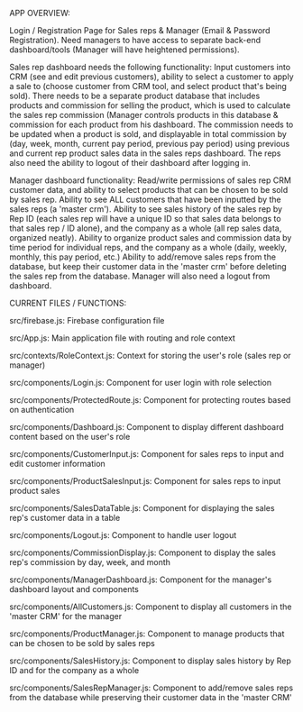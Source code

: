 APP OVERVIEW: 

Login / Registration Page for Sales reps & Manager (Email & Password Registration). Need managers to have access to separate back-end dashboard/tools (Manager will have heightened permissions).

Sales rep dashboard needs the following functionality: Input customers into CRM (see and edit previous customers), ability to select a customer to apply a sale to (choose customer from CRM tool, and select product that's being sold). There needs to be a separate product database that includes products and commission for selling the product, which is used to calculate the sales rep commission (Manager controls products in this database & commission for each product from his dashboard. The commission needs to be updated when a product is sold, and displayable in total commission by (day, week, month, current pay period, previous pay period) using previous and current rep product sales data in the sales reps dashboard. The reps also need the ability to logout of their dashboard after logging in.

Manager dashboard functionality: Read/write permissions of sales rep CRM customer data, and ability to select products that can be chosen to be sold by sales rep. Ability to see ALL customers that have been inputted by the sales reps (a 'master crm'). Ability to see sales history of the sales rep by Rep ID (each sales rep will have a unique ID so that sales data belongs to that sales rep / ID alone), and the company as a whole (all rep sales data, organized neatly). Ability to organize product sales and commission data by time period for individual reps, and the company as a whole (daily, weekly, monthly, this pay period, etc.) Ability to add/remove sales reps from the database, but keep their customer data in the 'master crm' before deleting the sales rep from the database. Manager will also need a logout from dashboard.


CURRENT FILES / FUNCTIONS: 

src/firebase.js: Firebase configuration file

src/App.js: Main application file with routing and role context

src/contexts/RoleContext.js: Context for storing the user's role (sales rep or manager)

src/components/Login.js: Component for user login with role selection

src/components/ProtectedRoute.js: Component for protecting routes based on authentication

src/components/Dashboard.js: Component to display different dashboard content based on the user's role

src/components/CustomerInput.js: Component for sales reps to input and edit customer information

src/components/ProductSalesInput.js: Component for sales reps to input product sales

src/components/SalesDataTable.js: Component for displaying the sales rep's customer data in a table

src/components/Logout.js: Component to handle user logout

src/components/CommissionDisplay.js: Component to display the sales rep's commission by day, week, and month

src/components/ManagerDashboard.js: Component for the manager's dashboard layout and components

src/components/AllCustomers.js: Component to display all customers in the 'master CRM' for the manager

src/components/ProductManager.js: Component to manage products that can be chosen to be sold by sales reps

src/components/SalesHistory.js: Component to display sales history by Rep ID and for the company as a whole

src/components/SalesRepManager.js: Component to add/remove sales reps from the database while preserving their customer data in the 'master CRM'

